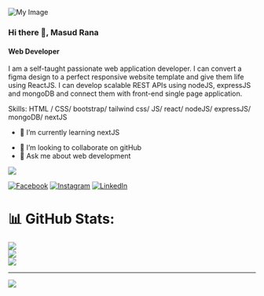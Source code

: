 ![My Image](https://scontent.fdac138-2.fna.fbcdn.net/v/t39.30808-6/347431937_550761493930870_2194950301964668114_n.png?_nc_cat=102&ccb=1-7&_nc_sid=e3f864&_nc_ohc=qr9VGFXO8wcAX_i-lLV&_nc_ht=scontent.fdac138-2.fna&oh=00_AfBaP20jCLs0ObeGXhoIltcrdJ30rIT7Vxjs00xLlaoTuA&oe=64C15249)

### Hi there 👋, Masud Rana
#### Web Developer

I am a self-taught passionate web application developer. I can convert a figma design to a perfect responsive website template and give them life using ReactJS. I can develop scalable REST APIs using nodeJS, expressJS and mongoDB and connect them with front-end single page application.


Skills:  HTML / CSS/ bootstrap/ tailwind css/ JS/ react/ nodeJS/ expressJS/ mongoDB/ nextJS

- 🌱 I’m currently learning nextJS
<!-- Proudly created with GPRM ( https://gprm.itsvg.in ) -->
- 👯 I’m looking to collaborate on gitHub 
- 💬 Ask me about web development

[![](https://visitcount.itsvg.in/api?id=mrana565&icon=0&color=0)](https://visitcount.itsvg.in)


[![Facebook](https://img.shields.io/badge/Facebook-%231877F2.svg?logo=Facebook&logoColor=white)](https://facebook.com/https://www.facebook.com/M.Rana552) [![Instagram](https://img.shields.io/badge/Instagram-%23E4405F.svg?logo=Instagram&logoColor=white)](https://instagram.com/https://www.instagram.com/masud0586/) [![LinkedIn](https://img.shields.io/badge/LinkedIn-%230077B5.svg?logo=linkedin&logoColor=white)](https://linkedin.com/in/https://www.linkedin.com/in/masud552/) 

# 📊 GitHub Stats:
![](https://github-readme-stats.vercel.app/api?username=mrana565&theme=dark&hide_border=false&include_all_commits=false&count_private=false)<br/>
![](https://github-readme-streak-stats.herokuapp.com/?user=mrana565&theme=dark&hide_border=false)<br/>
![](https://github-readme-stats.vercel.app/api/top-langs/?username=mrana565&theme=dark&hide_border=false&include_all_commits=false&count_private=false&layout=compact)

---
[![](https://visitcount.itsvg.in/api?id=mrana565&icon=0&color=0)](https://visitcount.itsvg.in)



